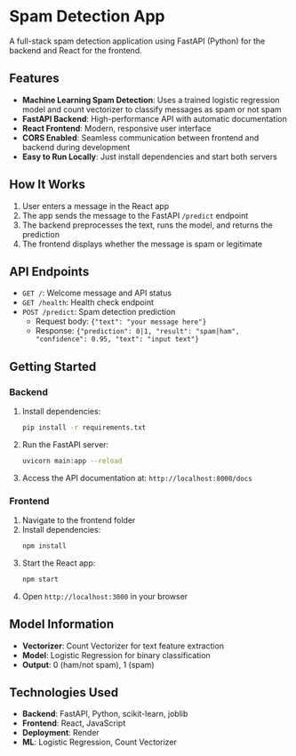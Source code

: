 # Spam Detection App

A full-stack spam detection application using FastAPI (Python) for the backend and React for the frontend.

## Features

- **Machine Learning Spam Detection**: Uses a trained logistic regression model and count vectorizer to classify messages as spam or not spam
- **FastAPI Backend**: High-performance API with automatic documentation
- **React Frontend**: Modern, responsive user interface
- **CORS Enabled**: Seamless communication between frontend and backend during development
- **Easy to Run Locally**: Just install dependencies and start both servers

## How It Works

1. User enters a message in the React app
2. The app sends the message to the FastAPI `/predict` endpoint
3. The backend preprocesses the text, runs the model, and returns the prediction
4. The frontend displays whether the message is spam or legitimate

## API Endpoints

- `GET /`: Welcome message and API status
- `GET /health`: Health check endpoint
- `POST /predict`: Spam detection prediction
  - Request body: `{"text": "your message here"}`
  - Response: `{"prediction": 0|1, "result": "spam|ham", "confidence": 0.95, "text": "input text"}`

## Getting Started

### Backend

1. Install dependencies:
   ```bash
   pip install -r requirements.txt
   ```

2. Run the FastAPI server:
   ```bash
   uvicorn main:app --reload
   ```

3. Access the API documentation at: `http://localhost:8000/docs`

### Frontend

1. Navigate to the frontend folder
2. Install dependencies:
   ```bash
   npm install
   ```
3. Start the React app:
   ```bash
   npm start
   ```
4. Open `http://localhost:3000` in your browser

## Model Information

- **Vectorizer**: Count Vectorizer for text feature extraction
- **Model**: Logistic Regression for binary classification
- **Output**: 0 (ham/not spam), 1 (spam)

## Technologies Used

- **Backend**: FastAPI, Python, scikit-learn, joblib
- **Frontend**: React, JavaScript
- **Deployment**: Render
- **ML**: Logistic Regression, Count Vectorizer
